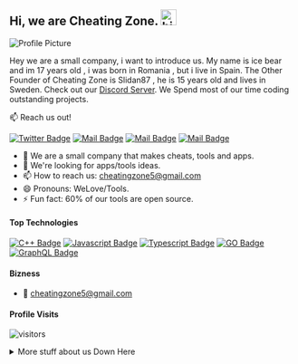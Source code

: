 ## Hi, we are Cheating Zone. <img src="https://user-images.githubusercontent.com/1303154/88677602-1635ba80-d120-11ea-84d8-d263ba5fc3c0.gif" width="28px" alt="hi">

![Profile Picture](https://media.discordapp.net/attachments/863481603966369822/865624115935182858/standard_2.gif)

Hey we are a small company, i want to introduce us. My name is ice bear and im 17 years old , i was born in Romania , but i live in Spain. The Other Founder of Cheating Zone is Slidan87 , he is 15 years old and lives in Sweden. Check out our [Discord Server](https://discord.gg/qgbXvhDABY). We Spend most of our time coding outstanding projects.

:mailbox: Reach us out!

[![Twitter Badge](https://img.shields.io/badge/-@cheatingzone-000000?style=flat&labelColor=000000&logo=tiktok&logoColor=white&link=https://www.tiktok.com/@cheatingzone)](https://www.tiktok.com/@cheatingzone) [![Mail Badge](https://img.shields.io/badge/-CheatingZone-e74c3c?style=flat&labelColor=e74c3c&logo=youtube&logoColor=white)](https://www.youtube.com/channel/UCX64SHw3_wJiN8OYHeG7BXw) [![Mail Badge](https://img.shields.io/badge/-@cheatingzone-e84393?style=flat&labelColor=e84393&logo=instagram&logoColor=white)](https://instagram.com/cheatingzone) [![Mail Badge](https://img.shields.io/badge/-cheatingzone5@gmail.com-c0392b?style=flat&labelColor=c0392b&logo=gmail&logoColor=white)](mailto:cheatingzone5@gmail.com)

<!-- TODO: Add last video link -->

- 🔭 We are a small company that makes cheats, tools and apps.
- 🤔 We're looking for apps/tools ideas.
- 📫 How to reach us: cheatingzone5@gmail.com
- 😄 Pronouns: WeLove/Tools.
- ⚡ Fun fact: 60% of our tools are open source.

#### Top Technologies

<!-- TODO: Make technologies links takes you to repositories -->

[![C++ Badge](https://img.shields.io/badge/-C++-3C873A?style=for-the-badge&labelColor=black&logo=C&logoColor=3C873A)](#) [![Javascript Badge](https://img.shields.io/badge/-Javascript-F0DB4F?style=for-the-badge&labelColor=black&logo=javascript&logoColor=F0DB4F)](#) [![Typescript Badge](https://img.shields.io/badge/-Python-007acc?style=for-the-badge&labelColor=black&logo=python&logoColor=007acc)](#) [![GO Badge](https://img.shields.io/badge/-Go-3C873A?style=for-the-badge&labelColor=black&logo=go&logoColor=3C873A)](#) [![GraphQL Badge](https://img.shields.io/badge/-GraphQl-e535ab?style=for-the-badge&labelColor=black&logo=node.js&logoColor=e535ab)](#)



#### Bizness
- :email: cheatingzone5@gmail.com


#### Profile Visits 

![visitors](https://visitor-badge.glitch.me/badge?page_id=cheatingzone.cheatingzone)

<details>
<summary>
  More stuff about us Down Here
</summary>

<br >

We love sharing knowledge and publishing our cheats and tools, courses and posts together for helping other developers!

#### Need Help?

If you need any help you can join our discord server and contact us.

#### Github Stats

![cheatingzone's github stats](https://github-readme-stats.vercel.app/api?username=cheatingzone&show_icons=true&theme=radical)
